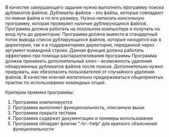 В качестве завершающего задания нужно выполнить программу поиска дубликатов файлов. 
Дубликаты файлов - это файлы, которые совпадают по имени файла и по его размеру. 
Нужно написать консольную программу, которая проверяет наличие дублирующихся файлов.
Программа должна работать на локальном компьютере и получать на вход путь до директории. 
Программа должна вывести в стандартный поток вывода список дублирующихся файлов, которые находятся как в директории, так и в поддиректориях директории,  переданной через аргумент командной строки. 
Данная функция должна работать эффективно при помощи распараллеливания программы
Программа должна принимать дополнительный ключ - возможность удаления обнаруженных дубликатов файлов после поиска. 
Дополнительно нужно придумать, как обезопасить пользователей от случайного удаления файлов. 
В качестве ключей желательно придерживаться общепринятых практик по использованию командных опций.

Критерии приемки программы:
1. Программа компилируется
2. Программа выполняет функциональность, описанную выше.
3. Программа покрыта тестами
4. Программа содержит документацию и примеры использования
5. Программа обладает флагом “-h/--help” для краткого объяснения функциональности
